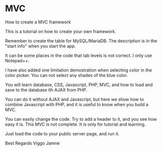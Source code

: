 # MVC
How to create a MVC framework

This is a tutorial on how to create your own framework.

Remember to create the table for MySQL/MariaDB. The description is in the "start info" when you start the app.

It can be some places in the code that tab levels is not correct. I only use Notepad++.

I have also added one limitation demostration  when selecting color in the color picker. You can not select any shades of the blue color.

You will learn database, CSS, Javascript, PHP, MVC, and how to load and save to the database ith AJAX from PHP.

You can do it without AJAX and Javascript, but here we show how to combine Javascript with PHP, and it is useful to know when you build a MVC.

You can easily change the code. Try to add a header to it, and you see how easy it is.
This MVC is not complete. It is only for tutorial and learning.

Just load the code to your public server page, and run it.

Best Regards
Viggo Jamne
